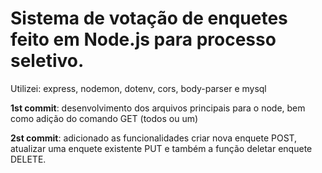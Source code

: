# Sistema de votação de enquetes feito em Node.js para processo seletivo.

Utilizei: express, nodemon, dotenv, cors, body-parser e mysql

<strong>1st commit</strong>: desenvolvimento dos arquivos principais para o node, bem como adição do comando GET (todos ou um)

<strong>2st commit</strong>: adicionado as funcionalidades criar nova enquete POST, atualizar uma enquete existente PUT e também a função deletar enquete DELETE.

